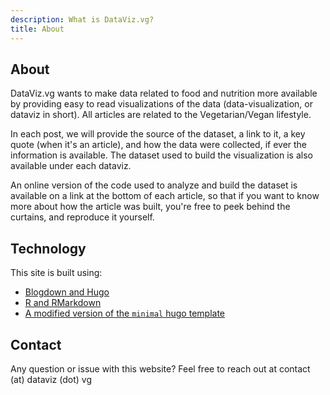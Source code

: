 ```yaml
---
description: What is DataViz.vg?
title: About
---
```


## About

DataViz.vg wants to make data related to food and nutrition more available by providing easy to read visualizations of the data (data-visualization, or dataviz in short). 
All articles are related to the Vegetarian/Vegan lifestyle. 

In each post, we will provide the source of the dataset, a link to it, a key quote (when it's an article), and how the data were collected, if ever the information is available. 
The dataset used to build the visualization is also available under each dataviz.

An online version of the code used to analyze and build the dataset is available on a link at the bottom of each article, so that if you want to know more about how the article was built, you're free to peek behind the curtains, and reproduce it yourself.

## Technology

This site is built using: 

+ [Blogdown and Hugo](https://bookdown.org/yihui/blogdown/)
+ [R and RMarkdown](https://www.r-project.org/)
+ [A modified version of the `minimal` hugo template ](https://themes.gohugo.io/theme/minimal/)

## Contact

Any question or issue with this website? Feel free to reach out at contact (at) dataviz (dot) vg